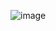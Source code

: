 ![image](https://cdnb.artstation.com/p/assets/images/images/024/538/827/original/pixel-jeff-clipa-s.gif?1582740711)
